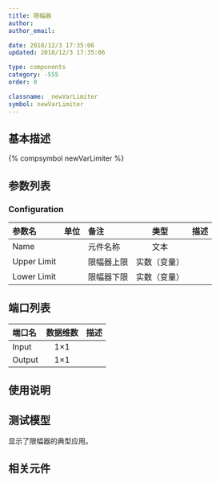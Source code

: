 ```yaml
---
title: 限幅器
author: 
author_email:

date: 2018/12/3 17:35:06
updated: 2018/12/3 17:35:06

type: components
category: -555
order: 0

classname: _newVarLimiter
symbol: newVarLimiter
---
```

## 基本描述
{% compsymbol newVarLimiter %}

## 参数列表
### Configuration
| 参数名 | 单位 | 备注 | 类型 | 描述 |
| :--- | :--- | :--- | :--: | :--- |
| Name |  | 元件名称 | 文本 |  |
| Upper Limit |  | 限幅器上限 | 实数（变量） |  |
| Lower Limit |  | 限幅器下限 | 实数（变量） |  |


## 端口列表

| 端口名 | 数据维数 | 描述 |
| :--- | :--:  | :--- |
| Input | 1×1 | |                   
| Output | 1×1 | |                   

## 使用说明


## 测试模型
[<test name>](<test link>)显示了限幅器的典型应用。

## 相关元件


